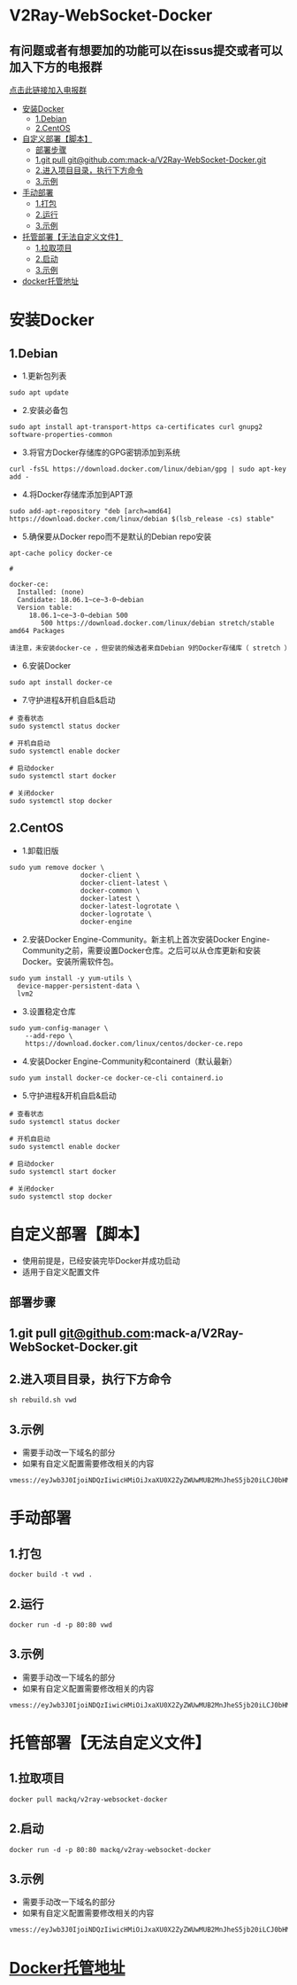# V2Ray-WebSocket-Docker

## 有问题或者有想要加的功能可以在issus提交或者可以加入下方的电报群
[点击此链接加入电报群](https://t.me/joinchat/L68JqRQMroH78jqLI1HdcA)

- [安装Docker](#--docker)
  * [1.Debian](#1debian)
  * [2.CentOS](#2centos)
- [自定义部署【脚本】](#自定义部署脚本)
  * [部署步骤](#部署步骤)
  * [1.git pull git@github.com:mack-a/V2Ray-WebSocket-Docker.git](#1git-pull-gitgithubcommack-av2ray-websocket-dockergit)
  * [2.进入项目目录，执行下方命令](#2进入项目目录执行下方命令)
  * [3.示例](##3示例)
- [手动部署](#手动部署)
  * [1.打包](#1打包)
  * [2.运行](#2运行)
  * [3.示例](#3示例-1)
- [托管部署【无法自定义文件】](#托管部署无法自定义文件)
  * [1.拉取项目](#1拉取项目)
  * [2.启动](#2启动)
  * [3.示例](#3示例2)
- [docker托管地址](#docker托管地址)

# 安装Docker
## 1.Debian
- 1.更新包列表
```
sudo apt update
```
- 2.安装必备包
```
sudo apt install apt-transport-https ca-certificates curl gnupg2 software-properties-common
```
- 3.将官方Docker存储库的GPG密钥添加到系统
```
curl -fsSL https://download.docker.com/linux/debian/gpg | sudo apt-key add -
```

- 4.将Docker存储库添加到APT源
```
sudo add-apt-repository "deb [arch=amd64] https://download.docker.com/linux/debian $(lsb_release -cs) stable"
```
- 5.确保要从Docker repo而不是默认的Debian repo安装
```
apt-cache policy docker-ce

#

docker-ce:
  Installed: (none)
  Candidate: 18.06.1~ce~3-0~debian
  Version table:
     18.06.1~ce~3-0~debian 500
        500 https://download.docker.com/linux/debian stretch/stable amd64 Packages

请注意，未安装docker-ce ，但安装的候选者来自Debian 9的Docker存储库（ stretch ）
```
- 6.安装Docker
```
sudo apt install docker-ce
```

- 7.守护进程&开机自启&启动
```
# 查看状态
sudo systemctl status docker

# 开机自启动
sudo systemctl enable docker

# 启动docker
sudo systemctl start docker

# 关闭docker
sudo systemctl stop docker
```

## 2.CentOS
- 1.卸载旧版
```
sudo yum remove docker \
                  docker-client \
                  docker-client-latest \
                  docker-common \
                  docker-latest \
                  docker-latest-logrotate \
                  docker-logrotate \
                  docker-engine
```
- 2.安装Docker Engine-Community。新主机上首次安装Docker Engine-Community之前，需要设置Docker仓库。之后可以从仓库更新和安装Docker。安装所需软件包。
```
sudo yum install -y yum-utils \
  device-mapper-persistent-data \
  lvm2
```

- 3.设置稳定仓库
```
sudo yum-config-manager \
    --add-repo \
    https://download.docker.com/linux/centos/docker-ce.repo
```

- 4.安装Docker Engine-Community和containerd（默认最新）
```
sudo yum install docker-ce docker-ce-cli containerd.io
```

- 5.守护进程&开机自启&启动
```
# 查看状态
sudo systemctl status docker

# 开机自启动
sudo systemctl enable docker

# 启动docker
sudo systemctl start docker

# 关闭docker
sudo systemctl stop docker
```

# 自定义部署【脚本】
- 使用前提是，已经安装完毕Docker并成功启动
- 适用于自定义配置文件
## 部署步骤
## 1.git pull git@github.com:mack-a/V2Ray-WebSocket-Docker.git
## 2.进入项目目录，执行下方命令
```
sh rebuild.sh vwd
```
## 3.示例
- 需要手动改一下域名的部分
- 如果有自定义配置需要修改相关的内容
```
vmess://eyJwb3J0IjoiNDQzIiwicHMiOiJxaXU0X2ZyZWUwMUB2MnJheS5jb20iLCJ0bHMiOiJ0bHMiLCJpZCI6ImNjNjg1MzBlLTBjMjMtMTJiNS1mNjE2LTY4Mzk2OTdmZjczZiIsImFpZCI6IjY0IiwidiI6IjIiLCJob3N0IjoiIiwidHlwZSI6Im5vbmUiLCJwYXRoIjoiXC9tYWluIiwibmV0Ijoid3MiLCJhZGQiOiJ0ZXN0LnFpdTQubWwifQ==
```

# 手动部署
## 1.打包
```
docker build -t vwd .
```

## 2.运行
```
docker run -d -p 80:80 vwd
```

## 3.示例
- 需要手动改一下域名的部分
- 如果有自定义配置需要修改相关的内容
```
vmess://eyJwb3J0IjoiNDQzIiwicHMiOiJxaXU0X2ZyZWUwMUB2MnJheS5jb20iLCJ0bHMiOiJ0bHMiLCJpZCI6ImNjNjg1MzBlLTBjMjMtMTJiNS1mNjE2LTY4Mzk2OTdmZjczZiIsImFpZCI6IjY0IiwidiI6IjIiLCJob3N0IjoiIiwidHlwZSI6Im5vbmUiLCJwYXRoIjoiXC9tYWluIiwibmV0Ijoid3MiLCJhZGQiOiJ0ZXN0LnFpdTQubWwifQ==
```

# 托管部署【无法自定义文件】
## 1.拉取项目
```
docker pull mackq/v2ray-websocket-docker
```

## 2.启动
```
docker run -d -p 80:80 mackq/v2ray-websocket-docker
```

## 3.示例
- 需要手动改一下域名的部分
- 如果有自定义配置需要修改相关的内容
```
vmess://eyJwb3J0IjoiNDQzIiwicHMiOiJxaXU0X2ZyZWUwMUB2MnJheS5jb20iLCJ0bHMiOiJ0bHMiLCJpZCI6ImNjNjg1MzBlLTBjMjMtMTJiNS1mNjE2LTY4Mzk2OTdmZjczZiIsImFpZCI6IjY0IiwidiI6IjIiLCJob3N0IjoiIiwidHlwZSI6Im5vbmUiLCJwYXRoIjoiXC9tYWluUGF0aCIsIm5ldCI6IndzIiwiYWRkIjoidGVzdC5xaXU0Lm1sIn0=
```

# [Docker托管地址](https://hub.docker.com/repository/docker/mackq/v2ray-websocket-docker)

